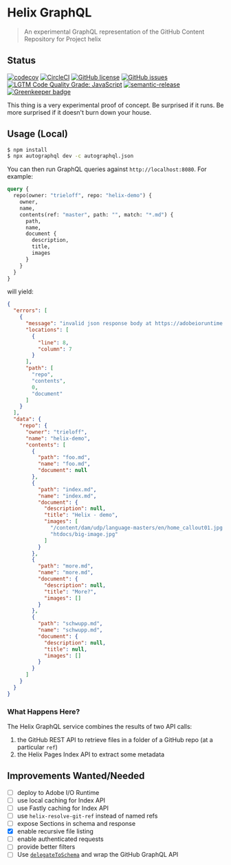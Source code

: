 # Helix GraphQL

> An experimental GraphQL representation of the GitHub Content Repository for Project helix

## Status
[![codecov](https://img.shields.io/codecov/c/github/adobe/helix-library.svg)](https://codecov.io/gh/adobe/helix-library)
[![CircleCI](https://img.shields.io/circleci/project/github/adobe/helix-library.svg)](https://circleci.com/gh/adobe/helix-library)
[![GitHub license](https://img.shields.io/github/license/adobe/helix-library.svg)](https://github.com/adobe/helix-library/blob/master/LICENSE.txt)
[![GitHub issues](https://img.shields.io/github/issues/adobe/helix-library.svg)](https://github.com/adobe/helix-library/issues)
[![LGTM Code Quality Grade: JavaScript](https://img.shields.io/lgtm/grade/javascript/g/adobe/helix-library.svg?logo=lgtm&logoWidth=18)](https://lgtm.com/projects/g/adobe/helix-library)
[![semantic-release](https://img.shields.io/badge/%20%20%F0%9F%93%A6%F0%9F%9A%80-semantic--release-e10079.svg)](https://github.com/semantic-release/semantic-release) [![Greenkeeper badge](https://badges.greenkeeper.io/adobe/helix-library.svg)](https://greenkeeper.io/)

This thing is a very experimental proof of concept. Be surprised if it runs. Be more surprised if it doesn't burn down your house.

## Usage (Local)

```bash
$ npm install
$ npx autographql dev -c autographql.json
```

You can then run GraphQL queries against `http://localhost:8080`. For example:

```graphql
query {
  repo(owner: "trieloff", repo: "helix-demo") {
    owner,
    name,
    contents(ref: "master", path: "", match: "*.md") {
      path,
      name,
      document {
        description,
        title,
        images
      }
    }
  }
}

```

will yield:

```json
{
  "errors": [
    {
      "message": "invalid json response body at https://adobeioruntime.net/api/v1/web/helix-pages/dynamic%40v1/idx_json?owner=trieloff&repo=helix-demo&ref=master&path=foo.md reason: Unexpected end of JSON input",
      "locations": [
        {
          "line": 8,
          "column": 7
        }
      ],
      "path": [
        "repo",
        "contents",
        0,
        "document"
      ]
    }
  ],
  "data": {
    "repo": {
      "owner": "trieloff",
      "name": "helix-demo",
      "contents": [
        {
          "path": "foo.md",
          "name": "foo.md",
          "document": null
        },
        {
          "path": "index.md",
          "name": "index.md",
          "document": {
            "description": null,
            "title": "Helix - demo",
            "images": [
              "/content/dam/udp/language-masters/en/home_callout01.jpg.img.jpg",
              "htdocs/big-image.jpg"
            ]
          }
        },
        {
          "path": "more.md",
          "name": "more.md",
          "document": {
            "description": null,
            "title": "More?",
            "images": []
          }
        },
        {
          "path": "schwupp.md",
          "name": "schwupp.md",
          "document": {
            "description": null,
            "title": null,
            "images": []
          }
        }
      ]
    }
  }
}
```

### What Happens Here?

The Helix GraphQL service combines the results of two API calls:

1. the GitHub REST API to retrieve files in a folder of a GitHub repo (at a particular `ref`)
2. the Helix Pages Index API to extract some metadata

## Improvements Wanted/Needed

- [ ] deploy to Adobe I/O Runtime
- [ ] use local caching for Index API
- [ ] use Fastly caching for Index API
- [ ] use `helix-resolve-git-ref` instead of named refs
- [ ] expose Sections in schema and response
- [x] enable recursive file listing
- [ ] enable authenticated requests
- [ ] provide better filters
- [ ] Use [`delegateToSchema`](https://www.apollographql.com/docs/graphql-tools/schema-delegation/#delegatetoschema) and wrap the GitHub GraphQL API